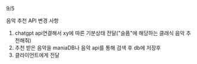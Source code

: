 9/5

음악 추천 API 변경 사항
1. chatgpt api연결해서 xy에 따른 기분상태 전달("슬픔"에 해당하는 클래식 음악 추천해줘)
2. 추천 받은 음악을 maniaDB나 음악 api를 통해 검색 후 db에 저장후
3. 클라이언트에게 전달